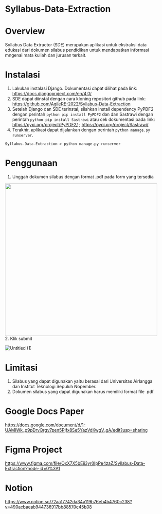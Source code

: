 # Syllabus-Data-Extraction

# Overview
Syllabus Data Extractor (SDE) merupakan aplikasi untuk ekstraksi data edukasi dari dokumen silabus pendidikan untuk mendapatkan informasi mngenai mata kuliah dan jurusan terkait.

# Instalasi
1. Lakukan instalasi Django. Dokumentasi dapat dilihat pada link: https://docs.djangoproject.com/en/4.0/
2. SDE dapat diinstal dengan cara kloning repositori github pada link: https://github.com/AgileRE-2022/Syllabus-Data-Extraction
3. Setelah Django dan SDE terinstal, silahkan install dependency PyPDF2 dengan perintah `python pip install PyPDF2` dan dan Sastrawi dengan perintah `python pip install Sastrawi` atau cek dokumentasi pada link: https://pypi.org/project/PyPDF2/ ; https://pypi.org/project/Sastrawi/
4. Terakhir, aplikasi dapat dijalankan dengan perintah `python manage.py runserver`.
```
Syllabus-Data-Extraction > python manage.py runserver
```

# Penggunaan
1. Unggah dokumen silabus dengan format .pdf pada form yang tersedia
<img src="https://user-images.githubusercontent.com/87128274/170992172-49bfb684-661c-4677-abeb-571bed1058fc.jpg" width="500"/>
2. Klik submit

![Untitled (1)](https://user-images.githubusercontent.com/87128274/170993163-43a9768e-99e7-4307-b558-e5eb74906826.jpg)

# Limitasi
1. Silabus yang dapat digunakan yaitu berasal dari Universitas Airlangga dan Institut Teknologi Sepuluh Nopember.
2. Dokumen silabus yang dapat digunakan harus memiliki format file .pdf.

# Google Docs Paper
https://docs.google.com/document/d/1-UAMIWk_p9pDrvQrgv7pen5Pjfx8Se5YazVdKwgV_gA/edit?usp=sharing

# Figma Project
https://www.figma.com/file/OxX7X5bEii3yr0IpPe4zaZ/Syllabus-Data-Extraction?node-id=0%3A1

# Notion
https://www.notion.so/72aa17742da34a119b76eb4b4760c238?v=490acbaeab944736917bb88570c45b08
